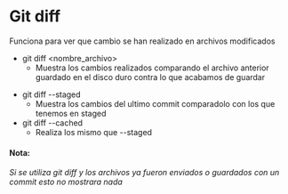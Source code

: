 # Git diff
Funciona para ver que cambio se han realizado en archivos modificados
- git diff <nombre_archivo>
    - Muestra los cambios realizados comparando el archivo anterior guardado en el disco duro contra lo que acabamos de guardar
+ git diff --staged
    + Muestra los cambios del ultimo commit comparadolo con los que tenemos en staged
+ git diff --cached
    + Realiza los mismo que --staged

#### Nota:
*Si se utiliza git diff y los archivos ya fueron enviados o guardados con un commit esto no mostrara nada*

